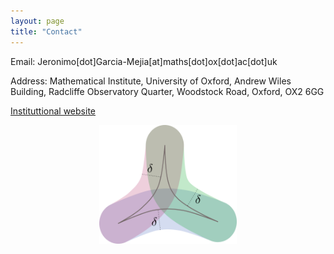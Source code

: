 ```yaml
---
layout: page
title: "Contact"
---
```


Email: Jeronimo[dot]Garcia-Mejia[at]maths[dot]ox[dot]ac[dot]uk <!--jeronimo.maths (at) gmail (dot) com-->

Address: Mathematical Institute, University of Oxford, Andrew Wiles Building, Radcliffe Observatory Quarter, Woodstock Road, Oxford, OX2 6GG

[Instituttional website](https://www.maths.ox.ac.uk/people/jeronimo.garcia-mejia)
<!--Address: Department of Mathematics (20.30) Room 1.012, Englerstraße 2, 76131 Karlsruhe , Germany.-->

<!--[Institutional website]( https://www.math.kit.edu/iag2/~garcia/en)-->

<center><img src="/Thin.png" width="220" height="190"></center>
